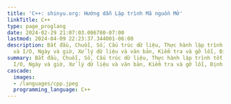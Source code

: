 ```yaml
---
title: 'C++: shinyu.org: Hướng dẫn Lập trình Mã nguồn Mở'
linkTitle: C++
type: page_proglang
date: 2024-02-29 21:07:03.006780-07:00
lastmod: 2024-04-09 22:23:37.344001-06:00
description: Bắt đầu, Chuỗi, Số, Cấu trúc dữ liệu, Thực hành lập trình tốt, Tập tin
  và I/O, Ngày và giờ, Xử lý dữ liệu và văn bản, Kiểm tra và gỡ lỗi, Định dạng dữ…
summary: Bắt đầu, Chuỗi, Số, Cấu trúc dữ liệu, Thực hành lập trình tốt, Tập tin và
  I/O, Ngày và giờ, Xử lý dữ liệu và văn bản, Kiểm tra và gỡ lỗi, Định dạng dữ…
cascade:
  images:
  - /languages/cpp.jpeg
  programming_language: C++
---
```

